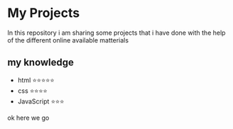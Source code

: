# My Projects

In this repository i am sharing some projects that i have done with the help of the different online available matterials

## my knowledge

- html ⭐⭐⭐⭐⭐
- css ⭐⭐⭐⭐
- JavaScript ⭐⭐⭐

ok here we go

